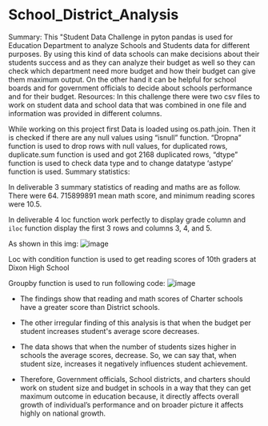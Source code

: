 # School_District_Analysis

 Summary:
        This "Student Data Challenge in pyton pandas is used for Education Department to analyze Schools and Students data for different purposes. By using this kind of data schools can make decisions about their students success and as they can analyze their budget as well so they can check which department need more budget and how their budget can give them maximum output. On the other hand it can be helpful for school boards and for government officials to decide about schools performance and for their budget. 
Resources:
    In this challenge there were two csv files to work on student data and school data that was combined in one file and information was provided in different columns.


While working on this project first Data is loaded using os.path.join. Then it is checked if there are any null values using “isnull” function. “Dropna” function is used to drop rows with null values, for duplicated rows, duplicate.sum function is used and got 2168 duplicated rows, “dtype” function is used to check data type and to change datatype ‘astype’ function is used. 
Summary statistics:

In deliverable 3 summary statistics of reading and maths are as follow. There were 64. 715899891 mean math score,  and minimum reading scores were 10.5.


In deliverable 4 loc function work perfectly to display grade column and `iloc` function display the first 3 rows and columns 3, 4, and 5.

As shown in this img: ![image](https://user-images.githubusercontent.com/112978144/206323734-3aa7fb91-1e31-433c-86c3-032a58ced180.png)





Loc with condition function is used to get reading scores of 10th graders at Dixon High School

Groupby function is used to run following code:
![image](https://user-images.githubusercontent.com/112978144/206323919-a9c29ba9-5415-4468-9b75-dfa0d5424b8b.png)






* The findings show that reading and math scores of Charter schools have a greater score than District schools. 

* The other irregular finding of this analysis is that when the budget per student increases student's average score decreases.

* The data shows that when the number of students sizes higher in schools the average scores, decrease. So, we can say that, when student size, increases it negatively influences student achievement. 

* Therefore, Government officials, School districts, and charters should work on student size and budget in schools in a way that they can get maximum outcome in education because, it directly affects overall growth of individual’s performance and on broader picture it affects highly on national growth.

	

